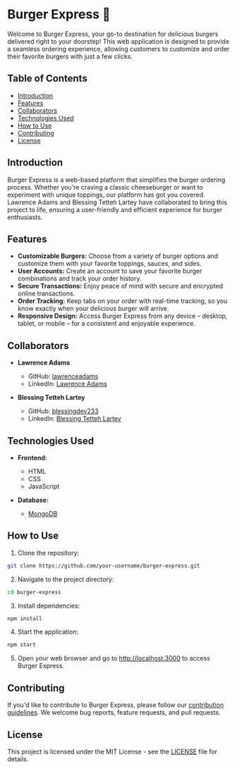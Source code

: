 # Burger Express 🍔

Welcome to Burger Express, your go-to destination for delicious burgers delivered right to your doorstep! This web application is designed to provide a seamless ordering experience, allowing customers to customize and order their favorite burgers with just a few clicks.

## Table of Contents

- [Introduction](#introduction)
- [Features](#features)
- [Collaborators](#collaborators)
- [Technologies Used](#technologies-used)
- [How to Use](#how-to-use)
- [Contributing](#contributing)
- [License](#license)

## Introduction

Burger Express is a web-based platform that simplifies the burger ordering process. Whether you're craving a classic cheeseburger or want to experiment with unique toppings, our platform has got you covered. Lawrence Adams and Blessing Tetteh Lartey have collaborated to bring this project to life, ensuring a user-friendly and efficient experience for burger enthusiasts.

## Features

- **Customizable Burgers:** Choose from a variety of burger options and customize them with your favorite toppings, sauces, and sides.
- **User Accounts:** Create an account to save your favorite burger combinations and track your order history.
- **Secure Transactions:** Enjoy peace of mind with secure and encrypted online transactions.
- **Order Tracking:** Keep tabs on your order with real-time tracking, so you know exactly when your delicious burger will arrive.
- **Responsive Design:** Access Burger Express from any device – desktop, tablet, or mobile – for a consistent and enjoyable experience.

## Collaborators

- **Lawrence Adams**
  - GitHub: [lawrenceadams](https://github.com/theclubfoot)
  - LinkedIn: [Lawrence Adams](https://www.linkedin.com/in/lawrenceadams/)
  
- **Blessing Tetteh Lartey**
  - GitHub: [blessingdev233](https://github.com/blessingdev233)
  - LinkedIn: [Blessing Tetteh Lartey](https://www.linkedin.com/in/blessingtettehlartey/)

## Technologies Used

- **Frontend:**
  - HTML
  - CSS
  - JavaScript

  
- **Database:**
  - [MongoDB](https://www.mongodb.com/)

## How to Use

1. Clone the repository:

```bash
git clone https://github.com/your-username/burger-express.git
```

2. Navigate to the project directory:

```bash
cd burger-express
```

3. Install dependencies:

```bash
npm install
```

4. Start the application:

```bash
npm start
```

5. Open your web browser and go to [http://localhost:3000](http://localhost:3000) to access Burger Express.

## Contributing

If you'd like to contribute to Burger Express, please follow our [contribution guidelines](CONTRIBUTING.md). We welcome bug reports, feature requests, and pull requests.

## License

This project is licensed under the MIT License - see the [LICENSE](LICENSE) file for details.
